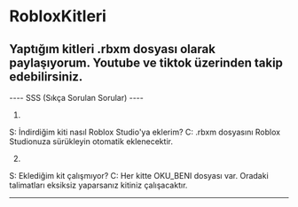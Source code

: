 # RobloxKitleri
Yaptığım kitleri .rbxm dosyası olarak paylaşıyorum. Youtube ve tiktok üzerinden takip edebilirsiniz. 
----------------------------------------------------------------------------------------------------------------
---- SSS (Sıkça Sorulan Sorular) ----

1)
S: İndirdiğim kiti nasıl Roblox Studio'ya eklerim?
C: .rbxm dosyasını Roblox Studionuza sürükleyin otomatik eklenecektir.

2)
S: Eklediğim kit çalışmıyor?
C: Her kitte OKU_BENI dosyası var. Oradaki talimatları eksiksiz yaparsanız kitiniz çalışacaktır.

----------------------------------------------------------------------------------------------------------------

